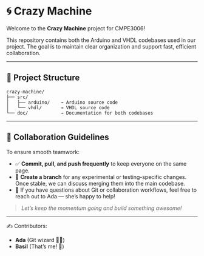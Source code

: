# 🌀 Crazy Machine

Welcome to the **Crazy Machine** project for CMPE3006!

This repository contains both the Arduino and VHDL codebases used in our project. The goal is to maintain clear organization and support fast, efficient collaboration.

---

## 📁 Project Structure

```
crazy-machine/
├── src/
│   ├── arduino/    → Arduino source code
│   └── vhdl/       → VHDL source code
└── doc/            → Documentation for both codebases
```

---

## 🚀 Collaboration Guidelines

To ensure smooth teamwork:

- ✅ **Commit, pull, and push frequently** to keep everyone on the same page.
- 🌿 **Create a branch** for any experimental or testing-specific changes. Once stable, we can discuss merging them into the main codebase.
- 💬 If you have questions about Git or collaboration workflows, feel free to reach out to Ada — she’s happy to help!

> *Let’s keep the momentum going and build something awesome!*

---

✍️ Contributors:  
- **Ada** (Git wizard 🧙‍♀️)  
- **Basil** (That’s me! 👋)
